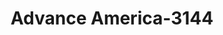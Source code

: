 ---
f_zip-code: 98520
f_state-code: WA
title: Advance America-3144
f_phone: 360-532-9999
f_city-only: Aberdeen
f_address: 1029 East Wishkah Street Suite B Aberdeen
f_location-unique-id: '3144'
slug: advance-america-3144
updated-on: '2024-05-30T13:46:58.046Z'
created-on: '2024-05-30T13:36:59.803Z'
published-on: '2024-05-30T13:54:32.469Z'
f_city-state: cms/city/aberdeen-wa.md
f_company: cms/company/advance-america.md
f_state: cms/state/washington.md
layout: '[payday-loan].html'
tags: payday-loan
---